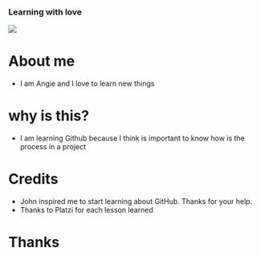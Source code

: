### Learning with love

![](https://encrypted-tbn0.gstatic.com/images?q=tbn:ANd9GcRuNirLaOeh3PlwyMcWV9Qzy6Ej7a9-Nopd1g&usqp=CAU)

# About me
- I am Angie and I love to learn new things

# why is this? 
- I am learning Github because I think is important to know how is the process in a project

# Credits
- John inspired me to start learning about GitHub. Thanks for your help.
- Thanks to Platzi for each lesson learned


# Thanks
